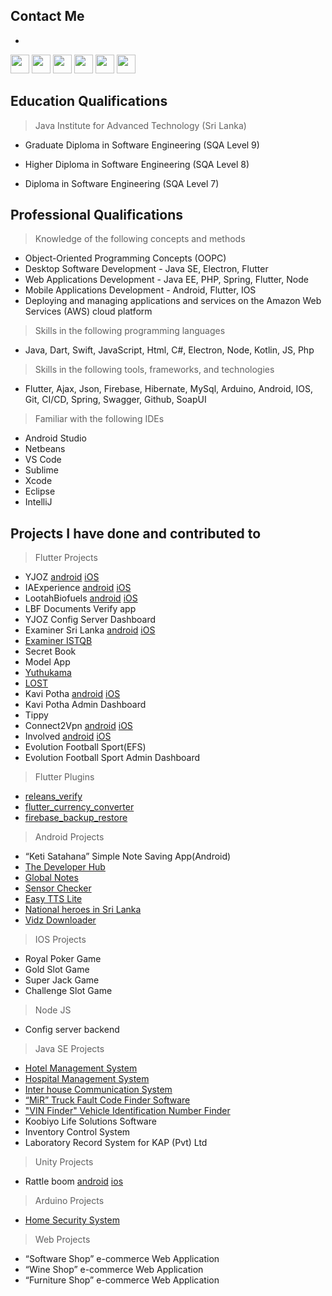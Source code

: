 
## Contact Me

 - 
<a href="mail:rashmikaperera8@gmail.com"><img src="https://www.vectorlogo.zone/logos/facebook/facebook-official.svg" width="30" height="30"></a>
<a href="https://www.facebook.com/rashmika.perera.161"><img src="https://www.vectorlogo.zone/logos/facebook/facebook-official.svg" width="30" height="30"></a>
<a href="https://www.instagram.com/zeesha.sheha/?igshid=1txgsgm7hfeg3"><img src="https://www.vectorlogo.zone/logos/instagram/instagram-icon.svg" width="30" height="30"></a>
<a href="http://linkedin.com/in/shehan-rashmik"><img src="https://www.vectorlogo.zone/logos/linkedin/linkedin-tile.svg" width="30" height="30"></a>
<a href="https://stackoverflow.com/users/9103981/shehan-rashmika-perera"><img src="https://www.vectorlogo.zone/logos/stackoverflow/stackoverflow-tile.svg" width="30" height="30"></a>
<a href="https://twitter.com/SH_RASH"><img src="https://www.vectorlogo.zone/logos/twitter/twitter-tile.svg" width="30" height="30"></a>

## Education Qualifications

> Java Institute for Advanced Technology (Sri Lanka)

 - Graduate Diploma in Software Engineering (SQA Level 9)
 
 - Higher Diploma in Software Engineering (SQA Level 8)
 
 - Diploma in Software Engineering (SQA Level 7)


## Professional Qualifications

> Knowledge of the following concepts and methods

 - Object-Oriented Programming Concepts (OOPC)
 - Desktop Software Development - Java SE, Electron, Flutter
 - Web Applications Development - Java EE, PHP, Spring, Flutter, Node
 - Mobile Applications Development - Android, Flutter, IOS
 - Deploying and managing applications and services on the Amazon Web Services (AWS) cloud platform

> Skills in the following programming languages

- Java, Dart, Swift, JavaScript, Html, C#, Electron, Node, Kotlin, JS, Php

> Skills in the following tools, frameworks, and technologies

- Flutter, Ajax, Json, Firebase, Hibernate, MySql, Arduino, Android, IOS, Git, CI/CD, Spring, Swagger, Github, SoapUI

> Familiar with the following IDEs

- Android Studio
- Netbeans
- VS Code
- Sublime
- Xcode
- Eclipse
- IntelliJ

## Projects I have done and contributed to

> Flutter Projects

- YJOZ [android](https://play.google.com/store/apps/details?id=com.lootah.yjoz) [iOS](https://apps.apple.com/us/app/yjoz/id1638068042)
- IAExperience [android](https://play.google.com/store/apps/details?id=com.lootah.iaexp) [iOS](https://apps.apple.com/us/app/iaexperience/id6444019275)
- LootahBiofuels [android](https://play.google.com/store/apps/details?id=com.lootah.lbf) [iOS](https://apps.apple.com/us/app/lootah-biofuels/id6463200101)
- LBF Documents Verify app
- YJOZ Config Server Dashboard
- Examiner Sri Lanka [android](https://play.google.com/store/apps/details?id=com.treinetic.examiner) [iOS](https://apps.apple.com/lk/app/examiner-sri-lanka/id1493898111)
- [Examiner ISTQB](https://play.google.com/store/apps/details?id=com.treinetic.examiner.istqb)
- Secret Book
- Model App
- [Yuthukama](https://play.google.com/store/apps/details?id=com.treinetic.yuthukama) 
- [LOST](https://play.google.com/store/apps/details?id=com.zeesha.sheha.lostapp)
- Kavi Potha [android](https://play.google.com/store/apps/details?id=com.zeesha.sheha.kavipotha) [iOS](https://apps.apple.com/us/app/kavi-potha/id1569350098)
- Kavi Potha Admin Dashboard
- Tippy
- Connect2Vpn [android](https://play.google.com/store/apps/details?id=com.connect2vpn.app&hl=en&gl=US) [iOS](https://apps.apple.com/in/app/connect2vpn/id1565775173)
- Involved [android](https://play.google.com/store/apps/details?id=com.getinvolved.app) [iOS](https://apps.apple.com/us/app/involved-local-communities/id1584285770)
- Evolution Football Sport(EFS)
- Evolution Football Sport Admin Dashboard

> Flutter Plugins

- [releans_verify](https://pub.dev/packages/releans_verify)
- [flutter_currency_converter](https://pub.dev/packages/flutter_currency_converter)
- [firebase_backup_restore](https://pub.dev/packages/firebase_backup_restore)

> Android Projects

- “Keti Satahana” Simple Note Saving App(Android)
- [The Developer Hub](https://play.google.com/store/apps/details?id=com.zeesha.sheha.developerhub)
- [Global Notes](https://play.google.com/store/apps/details?id=com.zeesha.sheha.freenotes)
- [Sensor Checker](https://play.google.com/store/apps/details?id=com.zeesha.sheha.sensor_checker)
- [Easy TTS Lite](https://play.google.com/store/apps/details?id=com.zeesha.sheha.tts)
- [National heroes in Sri Lanka](https://play.google.com/store/apps/details?id=com.zeesha.sheha.sl_heroes)
- [Vidz Downloader](https://play.google.com/store/apps/details?id=com.dilan.vid.vidz_downloader)

> IOS Projects

- Royal Poker Game
- Gold Slot Game
- Super Jack Game
- Challenge Slot Game

> Node JS 

- Config server backend

> Java SE Projects

- [Hotel Management System](https://www.youtube.com/watch?v=tsCv-ZVNsVg&ab_channel=TechnogenSoftwares)
- [Hospital Management System](https://www.youtube.com/watch?v=lMevqM0oGuo)
- [Inter house Communication System](https://www.youtube.com/watch?v=hkMceLM0Fac)
- [“MiR” Truck Fault Code Finder Software](https://www.youtube.com/watch?v=E3YZ4tA0egs)
- ["VIN Finder" Vehicle Identification Number Finder](https://youtu.be/TPTVQDbb_Fg)
- Koobiyo Life Solutions Software
- Inventory Control System
- Laboratory Record System for KAP (Pvt) Ltd

> Unity Projects

- Rattle boom [android](https://play.google.com/store/apps/details?id=com.treinetic.rattleboom) [ios](https://apps.apple.com/lk/app/rattle-boom/id1483212936)

> Arduino Projects

- [Home Security System ](https://www.youtube.com/watch?v=bcVOemEk3p0&feature=youtu.be)

> Web Projects

- “Software Shop” e-commerce Web Application
- “Wine Shop” e-commerce Web Application
- “Furniture Shop” e-commerce Web Application





